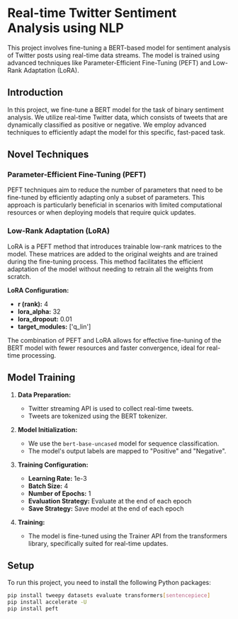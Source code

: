 # Real-time Twitter Sentiment Analysis using NLP

This project involves fine-tuning a BERT-based model for sentiment analysis of Twitter posts using real-time data streams. The model is trained using advanced techniques like Parameter-Efficient Fine-Tuning (PEFT) and Low-Rank Adaptation (LoRA).

## Introduction

In this project, we fine-tune a BERT model for the task of binary sentiment analysis. We utilize real-time Twitter data, which consists of tweets that are dynamically classified as positive or negative. We employ advanced techniques to efficiently adapt the model for this specific, fast-paced task.

Novel Techniques
----------------

### Parameter-Efficient Fine-Tuning (PEFT)

PEFT techniques aim to reduce the number of parameters that need to be fine-tuned by efficiently adapting only a subset of parameters. This approach is particularly beneficial in scenarios with limited computational resources or when deploying models that require quick updates.

### Low-Rank Adaptation (LoRA)

LoRA is a PEFT method that introduces trainable low-rank matrices to the model. These matrices are added to the original weights and are trained during the fine-tuning process. This method facilitates the efficient adaptation of the model without needing to retrain all the weights from scratch.

**LoRA Configuration:**

*   **r (rank):** 4
*   **lora_alpha:** 32
*   **lora_dropout:** 0.01
*   **target_modules:** \['q_lin'\]

The combination of PEFT and LoRA allows for effective fine-tuning of the BERT model with fewer resources and faster convergence, ideal for real-time processing.

Model Training
--------------

1.  **Data Preparation:**
    
    *   Twitter streaming API is used to collect real-time tweets.
    *   Tweets are tokenized using the BERT tokenizer.
        
2.  **Model Initialization:**
    
    *   We use the `bert-base-uncased` model for sequence classification.
    *   The model's output labels are mapped to "Positive" and "Negative".
        
3.  **Training Configuration:**
    
    *   **Learning Rate:** 1e-3
    *   **Batch Size:** 4
    *   **Number of Epochs:** 1
    *   **Evaluation Strategy:** Evaluate at the end of each epoch
    *   **Save Strategy:** Save model at the end of each epoch
        
4.  **Training:**
    
    *   The model is fine-tuned using the Trainer API from the transformers library, specifically suited for real-time updates.

## Setup

To run this project, you need to install the following Python packages:

```bash
pip install tweepy datasets evaluate transformers[sentencepiece]
pip install accelerate -U
pip install peft